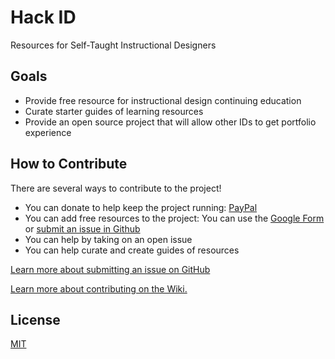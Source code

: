 # Hack ID

Resources for Self-Taught Instructional Designers

## Goals

* Provide free resource for instructional design continuing education
* Curate starter guides of learning resources
* Provide an open source project that will allow other IDs to get portfolio experience

## How to Contribute

There are several ways to contribute to the project!

* You can donate to help keep the project running: [PayPal](https://www.paypal.me/KristinAnthony)
* You can add free resources to the project: You can use the [Google Form](https://docs.google.com/forms/d/e/1FAIpQLSe-Vw60TcOyTjd_FgTLD7eZ_fPwYTXsUWWNZEN1NrLTPK-qKA/viewform) or [submit an issue in Github](https://github.com/hackid/hackid.github.io/issues)
* You can help by taking on an open issue
* You can help curate and create guides of resources

[Learn more about submitting an issue on GitHub](https://help.github.com/articles/creating-an-issue/)

[Learn more about contributing on the Wiki.](https://github.com/hackid/hackid.github.io/wiki)

## License

[MIT](http://opensource.org/licenses/MIT)
